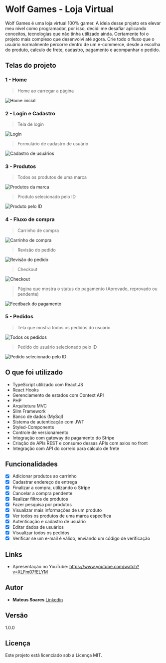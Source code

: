 # Wolf Games - Loja Virtual

Wolf Games é uma loja virtual 100% gamer. A ideia desse projeto era elevar meu nível como programador, por isso, decidi me desafiar aplicando conceitos, tecnologias que não tinha utilizado ainda. Certamente foi o projeto mais complexo que desenvolvi até agora.
Crie todo o fluxo que o usuário normalmente percorre dentro de um e-commerce, desde a escolha do produto, calculo de frete, cadastro, pagamento e acompanhar o pedido.

## Telas do projeto

### 1 - Home
> Home ao carregar a página

![Home inicial](https://i.imgur.com/NPLsMmz.png)

### 2 - Login e Cadastro
> Tela de login

![Login](https://i.imgur.com/0mBavVR.png)

> Formulário de cadastro de usuário

![Cadastro de usuários](https://i.imgur.com/Cb7obZT.png)

### 3 - Produtos
> Todos os produtos de uma marca

![Produtos da marca](https://i.imgur.com/Je9IeyC.png)

> Produto selecionado pelo ID

![Produto pelo ID](https://i.imgur.com/wH3F7GL.png)

### 4 - Fluxo de compra
> Carrinho de compra

![Carrinho de compra](https://i.imgur.com/Qz3CUP1.png)

> Revisão do pedido

![Revisão do pedido](https://i.imgur.com/EVmR0T0.png)

> Checkout

![Checkout](https://i.imgur.com/8ArlcW7.png)

> Página que mostra o status do pagamento (Aprovado, reprovado ou pendente)

![Feedback do pagamento](https://i.imgur.com/R1iA5cU.png)

### 5 - Pedidos
> Tela que mostra todos os pedidos do usuário

![Todos os pedidos](https://i.imgur.com/Tl8zbva.png)

> Pedido do usuário selecionado pelo ID

![Pedido selecionado pelo ID](https://i.imgur.com/xCsS6Wn.png)

## O que foi utilizado

* TypeScript utilizado com React.JS
* React Hooks
* Gerenciamento de estados com Context API
* PHP
* Arquitetura MVC
* Slim Framework
* Banco de dados (MySql)
* Sistema de autenticação com JWT
* Styled-Components
* Controle de versionamento
* Integração com gateway de pagamento do Stripe
* Criação de APIs REST e consumo dessas APIs com axios no front
* Integração com API do correio para cálculo de frete

## Funcionalidades
* [x] Adicionar produtos ao carrinho
* [x] Cadastrar endereço de entrega
* [x] Finalizar a compra, utilizando o Stripe
* [x] Cancelar a compra pendente
* [x] Realizar filtros de produtos
* [x] Fazer pesquisa por produtos
* [x] Visualizar mais informações de um produto
* [x] Ver todos os produtos de uma marca específica
* [x] Autenticação e cadastro de usuário
* [x] Editar dados de usuários
* [x] Visualizar todos os pedidos
* [x] Verificar se um e-mail é válido, enviando um código de verificação

## Links

* Apresentação no YouTube: https://www.youtube.com/watch?v=XLFm07fELYM

## Autor

* **Mateus Soares** [Linkedin](https://www.linkedin.com/in/mateus-soares-santos/)

## Versão

1.0.0

## Licença

Este projeto está licenciado sob a Licença MIT.
